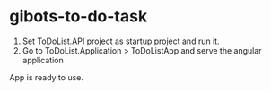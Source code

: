 # gibots-to-do-task

1. Set ToDoList.API project as startup project and run it.
2. Go to ToDoList.Application > ToDoListApp and serve the angular application

App is ready to use.
